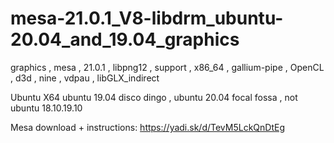# mesa-21.0.1_V8-libdrm_ubuntu-20.04_and_19.04_graphics
graphics , mesa , 21.0.1 , libpng12 , support , x86_64 , gallium-pipe , OpenCL , d3d , nine , vdpau , libGLX_indirect

Ubuntu X64 ubuntu 19.04 disco dingo , ubuntu 20.04 focal fossa , not ubuntu 18.10.19.10

Mesa download + instructions: https://yadi.sk/d/TevM5LckQnDtEg
